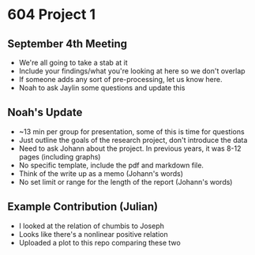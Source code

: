 # 604 Project 1

## September 4th Meeting
* We're all going to take a stab at it
* Include your findings/what you're looking at here so we don't overlap
* If someone adds any sort of pre-processing, let us know here.
* Noah to ask Jaylin some questions and update this

## Noah's Update
*  ~13 min per group for presentation, some of this is time for questions
* Just outline the goals of the research project, don't introduce the data
* Need to ask Johann about the project. In previous years, it was 8-12 pages (including graphs)
* No specific template, include the pdf and markdown file.
* Think of the write up as a memo (Johann's words)
* No set limit or range for the length of the report (Johann's words) 

## Example Contribution (Julian)
* I looked at the relation of chumbis to Joseph
* Looks like there's a nonlinear positive relation
* Uploaded a plot to this repo comparing these two
